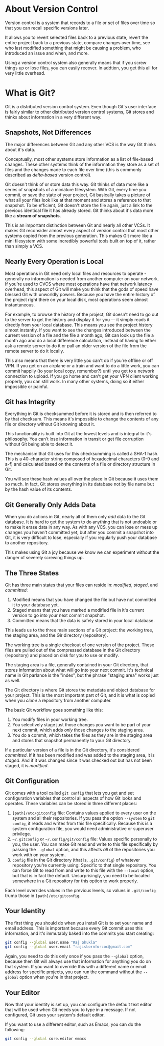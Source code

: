 # About Version Control

Version control is a system that records to a file or set of files over time so that you can recall specific versions later. 

It allows you to revert selected files back to a previous state, revert the entire project back to a previous state, compare changes over time, see who last modified something that might be causing a problem, who introduced an issue and when, and more. 

Using a version control system also generally means that if you screw things up or lose files, you can easily recover. In addtion, you get this all for very little overhead.

# What is Git?

Git is a distributed version control system. Even though Git's user interface is fairly similar to other distributed version control systems, Git stores and thinks about information in a very different way.

## Snapshots, Not Differences

The major differences between Git and any other VCS is the way Git thinks about it's data. 

Conceptually, most other systems store information as a list of file-based changes. These other systems think of the information they store as a set of files and the changes made to each file over time (this is commonly described as *delta-based* version control).

Git doesn't think of or store data this way. Git thinks of data more like a series of snapshots of a miniature filesystem. With Git, every time you commit, or save the state of your project, Git basically takes a picture of what all your files look like at that moment and stores a reference to that snapshot. To be efficient, Git doesn't store the file again, just a link to the previous identical file it has already stored. Git thinks about it's data more like a **stream of snapshots**.

This is an important distinction between Git and nearly all other VCSs. It makes Git reconsider almost every aspect of version control that most other systems copied from the previous generation. This makes Git more like a mini filesystem with some incredibly powerful tools built on top of it, rather than simply a VCS.

## Nearly Every Operation is Local

Most operations in Git need only local files and resources to operate - generally no information is needed from another computer on your network. If you're used to CVCS where most operations have that network latency overhead, this aspect of Git will make you think that the gods of speed have blessed Git with unworldly powers. Because you have the entire history of the project right there on your local disk, most operations seem almost instantaneous.

For example, to browse the history of the project, Git doesn’t need to go out to the server to get the history and display it for you — it simply reads it directly from your local database. This means you see the project history almost instantly. If you want to see the changes introduced between the current version of a file and the file a month ago, Git can look up the file a month ago and do a local difference calculation, instead of having to either ask a remote server to do it or pull an older version of the file from the remote server to do it locally.

This also means that there is very little you can't do if you're offline or off VPN. If you get on an airplane or a train and want to do a little work, you can commit happily (to your local copy, remember?) until you get to a network connection to upload. If you go home and can't get your VPN client working properly, you can still work. In many other systems, doing so it either impossible or painful. 

## Git has Integrity

Everything in Git is checksummed before it is stored and is then referred to by that checksum. This means it's impossible to change the contents of any file or directory without Git knowing about it.

This functionality is built into Git at the lowest levels and is integral to it's philosophy. You can't lose information in transit or get file corruption without Git being able to detect it.

The mechanism that Git uses for this checksumming is called a SHA-1 hash. This is a 40-character string composed of hexadecimal characters (0-9 and a-f) and calculated based on the contents of a file or directory structure in Git.

You will see these hash values all over the place in Git because it uses them so much. In fact, Git stores everything in its database not by file name but by the hash value of its contents.

## Git Generally Only Adds Data

When you do actions in Git, nearly all of them only *add* data to the Git database. It is hard to get the system to do anything that is not undoable or to make it erase data in any way. As with any VCS, you can lose or mess up changes you haven't committed yet, but after you commit a snapshot into Git, it is very difficult to lose, especially if you regularly push your database to another repository.

This makes using Git a joy because we know we can experiment without the danger of severely screwing things up.

## The Three States

Git has three main states that your files can reside in: *modified*, *staged*, and *committed*:

1. Modified means that you have changed the file but have not committed it to your database yet.
2. Staged means that you have marked a modified file in it's current version to go into your next commit snapshot.
3. Committed means that the data is safely stored in your local database.


This leads us to the three main sections of a Git project: the working tree, the staging area, and the Gir directory (repository).

The working tree is a single checkout of one version of the project. These files are pulled out of the compressed database in the Git directory (repository) and placed on disk for you to use or modify.

The staging area is a file, generally contained in your Git directory, that stores information about what will go into your next commit. It's technical name in Git parlance is the "index", but the phrase "staging area" works just as well.

The Git directory is where Git stores the metadata and object database for your project. This is the most important part of Git, and it is what is copied when you *clone* a repository from another computer.

The basic Git workflow goes something like this:

1. You modify files in your working tree.
2. You selectively stage just those changes you want to be part of your next commit, which adds *only* those changes to the staging area.
3. You do a commit, which takes the files as they are in the staging area and stores that snapshot permanently to your Git directory.

If a particular version of a file is in the Git directory, it's considered *committed*. If it has been modified and was added to the staging area, it is *staged*. And if it was changed since it was checked out but has not been staged, it is *modified*.

## Git Configuration

Git comes with a tool called `git config` that lets you get and set configuration variables that control all aspects of how Git looks and operates. These variables can be stored in three different places:

1. `[path]/etc/gitconfig` file: Contains values applied to every user on the system and all their repositories. If you pass the option `--system` to `git config`, it reads and writes from this file specifically. Because this is a system configuration file, you would need administrative or superuser privilege.
2. `~/.gitconfig` or `~/.config/git/config` file: Values specific personally to you, the user. You can make Git read and write to this file specifically by passing the `--global` option, and this affects *all* of the repositories you work with on your system.
3. `config` file in the Git directory (that is, `.git/config`) of whatever repository you're currently using: Specific to that single repository. You can force Git to read from and write to this file with the `--local` option, but that is in fact the default. Unsurprisingly, you need to be located somewhere in a Git repository for this option to work properly.

Each level overrides values in the previous levels, so values in `.git/config` trump those in `[path]/etc/gitconfig`.

## Your Identity

The first thing you should do when you install Git is to set your name and email address. This is important because every Git commit uses this information, and it's immutably baked into the commits you start creating:

```bash
git config --global user.name "Raj Shukla"
git config --global user.email "rajisbornforcoc@gmail.com"
```

Again, you need to do this only once if you pass the `--global` option, because then Git will always use that information for anything you do on that system. If you want to override this with a different name or email address for specific projects, you can run the command without the `--global` option when you're in that project.

## Your Editor

Now that your identity is set up, you can configure the default text editor that will be used when Git needs you to type in a message. If not configured, Git uses your system's default editor.

If you want to use a different editor, such as Emacs, you can do the following:

```bash
git config --global core.editor emacs
```

